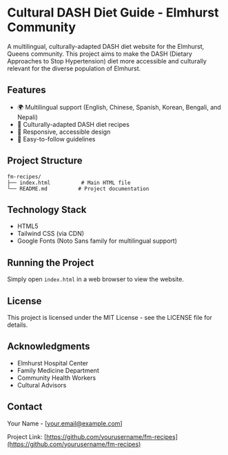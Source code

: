 # Cultural DASH Diet Guide - Elmhurst Community

A multilingual, culturally-adapted DASH diet website for the Elmhurst, Queens community. This project aims to make the DASH (Dietary Approaches to Stop Hypertension) diet more accessible and culturally relevant for the diverse population of Elmhurst.

## Features

- 🌍 Multilingual support (English, Chinese, Spanish, Korean, Bengali, and Nepali)
- 🍲 Culturally-adapted DASH diet recipes
- 📱 Responsive, accessible design
- 🎯 Easy-to-follow guidelines

## Project Structure

```
fm-recipes/
├── index.html          # Main HTML file
└── README.md          # Project documentation
```

## Technology Stack

- HTML5
- Tailwind CSS (via CDN)
- Google Fonts (Noto Sans family for multilingual support)

## Running the Project

Simply open `index.html` in a web browser to view the website.

## License

This project is licensed under the MIT License - see the LICENSE file for details.

## Acknowledgments

- Elmhurst Hospital Center
- Family Medicine Department
- Community Health Workers
- Cultural Advisors

## Contact

Your Name - [your.email@example.com]

Project Link: [https://github.com/yourusername/fm-recipes](https://github.com/yourusername/fm-recipes) 